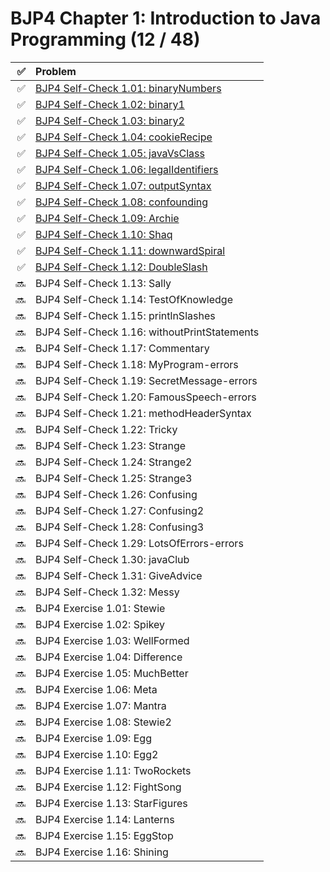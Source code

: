 # BJP4 Chapter 1: Introduction to Java Programming (12 / 48)

|  ✅ | Problem                                                                      |
| --: | :--------------------------------------------------------------------------- |
|  ✅ | [BJP4 Self-Check 1.01: binaryNumbers](self-check/101-binaryNumbers.md)       |
|  ✅ | [BJP4 Self-Check 1.02: binary1](self-check/102-binary1.md)                   |
|  ✅ | [BJP4 Self-Check 1.03: binary2](self-check/103-binary2.md)                   |
|  ✅ | [BJP4 Self-Check 1.04: cookieRecipe](self-check/104-cookieRecipe.md)         |
|  ✅ | [BJP4 Self-Check 1.05: javaVsClass](self-check/105-javaVsClass.md)           |
|  ✅ | [BJP4 Self-Check 1.06: legalIdentifiers](self-check/106-legalIdentifiers.md) |
|  ✅ | [BJP4 Self-Check 1.07: outputSyntax](self-check/107-outputSyntax.md)         |
|  ✅ | [BJP4 Self-Check 1.08: confounding](self-check/108-confounding.md)           |
|  ✅ | [BJP4 Self-Check 1.09: Archie](self-check/109-Archie.md)                     |
|  ✅ | [BJP4 Self-Check 1.10: Shaq](self-check/110-Shaq.md)                         |
|  ✅ | [BJP4 Self-Check 1.11: downwardSpiral](self-check/111-downwardSpiral)        |
|  ✅ | [BJP4 Self-Check 1.12: DoubleSlash](self-check/112-DoubleSlash)              |
|  🔜 | BJP4 Self-Check 1.13: Sally                                                  |
|  🔜 | BJP4 Self-Check 1.14: TestOfKnowledge                                        |
|  🔜 | BJP4 Self-Check 1.15: printlnSlashes                                         |
|  🔜 | BJP4 Self-Check 1.16: withoutPrintStatements                                 |
|  🔜 | BJP4 Self-Check 1.17: Commentary                                             |
|  🔜 | BJP4 Self-Check 1.18: MyProgram-errors                                       |
|  🔜 | BJP4 Self-Check 1.19: SecretMessage-errors                                   |
|  🔜 | BJP4 Self-Check 1.20: FamousSpeech-errors                                    |
|  🔜 | BJP4 Self-Check 1.21: methodHeaderSyntax                                     |
|  🔜 | BJP4 Self-Check 1.22: Tricky                                                 |
|  🔜 | BJP4 Self-Check 1.23: Strange                                                |
|  🔜 | BJP4 Self-Check 1.24: Strange2                                               |
|  🔜 | BJP4 Self-Check 1.25: Strange3                                               |
|  🔜 | BJP4 Self-Check 1.26: Confusing                                              |
|  🔜 | BJP4 Self-Check 1.27: Confusing2                                             |
|  🔜 | BJP4 Self-Check 1.28: Confusing3                                             |
|  🔜 | BJP4 Self-Check 1.29: LotsOfErrors-errors                                    |
|  🔜 | BJP4 Self-Check 1.30: javaClub                                               |
|  🔜 | BJP4 Self-Check 1.31: GiveAdvice                                             |
|  🔜 | BJP4 Self-Check 1.32: Messy                                                  |
|  🔜 | BJP4 Exercise 1.01: Stewie                                                   |
|  🔜 | BJP4 Exercise 1.02: Spikey                                                   |
|  🔜 | BJP4 Exercise 1.03: WellFormed                                               |
|  🔜 | BJP4 Exercise 1.04: Difference                                               |
|  🔜 | BJP4 Exercise 1.05: MuchBetter                                               |
|  🔜 | BJP4 Exercise 1.06: Meta                                                     |
|  🔜 | BJP4 Exercise 1.07: Mantra                                                   |
|  🔜 | BJP4 Exercise 1.08: Stewie2                                                  |
|  🔜 | BJP4 Exercise 1.09: Egg                                                      |
|  🔜 | BJP4 Exercise 1.10: Egg2                                                     |
|  🔜 | BJP4 Exercise 1.11: TwoRockets                                               |
|  🔜 | BJP4 Exercise 1.12: FightSong                                                |
|  🔜 | BJP4 Exercise 1.13: StarFigures                                              |
|  🔜 | BJP4 Exercise 1.14: Lanterns                                                 |
|  🔜 | BJP4 Exercise 1.15: EggStop                                                  |
|  🔜 | BJP4 Exercise 1.16: Shining                                                  |

